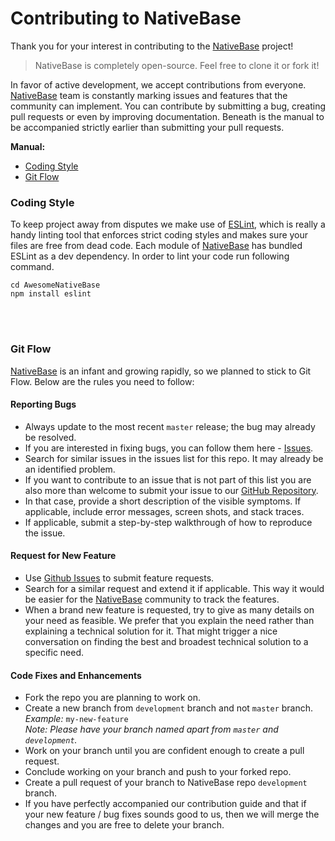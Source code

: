 # Contributing to NativeBase

Thank you for your interest in contributing to the [NativeBase](http://nativebase.io/) project!

>NativeBase is completely open-source. Feel free to clone it or fork it!

In favor of active development, we accept contributions from everyone. [NativeBase](http://nativebase.io/) team is constantly marking issues and features that the community can implement. You can contribute by submitting a bug, creating pull requests or even by improving documentation. Beneath is the manual to be accompanied strictly earlier than submitting your pull requests.<br />

**Manual:**
* [Coding Style](#coding-style)
* [Git Flow](#git-flow)

### Coding Style

To keep project away from disputes we make use of [ESLint](https://github.com/roadhump/SublimeLinter-eslint), which is really a handy linting tool that enforces strict coding styles and makes sure your files are free from dead code. Each module of [NativeBase](http://nativebase.io/) has bundled ESLint as a dev dependency. In order to lint your code run following command.

<pre class="command-line language-xxx" data-output="2-19"><code>cd AwesomeNativeBase
npm install eslint</code></pre>
<br /><br />

### Git Flow

[NativeBase](http://nativebase.io/) is an infant and growing rapidly, so we planned to stick to Git Flow. Below are the rules you need to follow:

#### Reporting Bugs
* Always update to the most recent <code>master</code> release; the bug may already be resolved.
* If you are interested in fixing bugs, you can follow them here - [Issues](https://github.com/GeekyAnts/NativeBase/issues).
* Search for similar issues in the issues list for this repo. It may already be an identified problem.
* If you want to contribute to an issue that is not part of this list you are also more than welcome to submit your issue to our [GitHub Repository](https://github.com/GeekyAnts/NativeBase/issues).
* In that case, provide a short description of the visible symptoms. If applicable, include error messages, screen shots, and stack traces.
* If applicable, submit a step-by-step walkthrough of how to reproduce the issue.<br />

#### Request for New Feature
* Use [Github Issues](https://github.com/GeekyAnts/NativeBase/issues) to submit feature requests.
* Search for a similar request and extend it if applicable. This way it would be easier for the [NativeBase](http://nativebase.io/) community to track the features.
* When a brand new feature is requested, try to give as many details on your need as feasible. We prefer that you explain the need rather than explaining a technical solution for it. That might trigger a nice conversation on finding the best and broadest technical solution to a specific need.<br />

#### Code Fixes and Enhancements
* Fork the repo you are planning to work on.
* Create a new branch from <code>development</code> branch and not <code>master</code> branch.<br />
*Example:* <code>my-new-feature</code><br />
*Note: Please have your branch named apart from <code>master</code> and <code>development</code>.*
* Work on your branch until you are confident enough to create a pull request.
* Conclude working on your branch and push to your forked repo.
* Create a pull request of your branch to NativeBase repo <code>development</code> branch.
* If you have perfectly accompanied our contribution guide and that if your new feature / bug fixes sounds good to us, then we will merge the changes and you are free to delete your branch.
